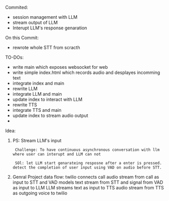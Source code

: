Commited:
- session management with LLM
- stream output of LLM
- Interupt LLM's response genaration

On this Commit:
- rewrote whole STT from scracth

TO-DOs:
- write main which exposes websocket for web
- write simple index.html which records audio and desplayes incomming text
- integrate index and main
- rewrite LLM
- integrate LLM and main
- update index to interact with LLM
- rewrite TTS
- integrate TTS and main
- update index to stream audio output
- 

Idea:
1. PS: Stream LLM's input

        Challenge: To have continuous asynchronous conversation with llm where user can interupt and LLM can not
        
        SOl: let LLM start genarateing resposne after a enter is pressed. detect the completion of user input using VAD on audio before STT.

2. Genral Project data flow:
        twilio connects call
        audio stream from call as input to STT and VAD models
        text stream from STT and signal from VAD as input to LLM
        LLM streams text as input to TTS
        audio stream from TTS as outgoing voice to twilio

        
        